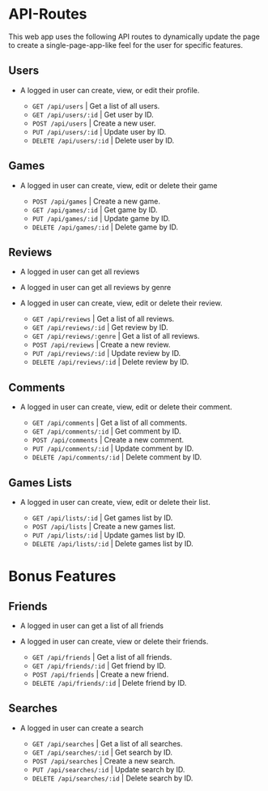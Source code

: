 # API-Routes

This web app uses the following API routes to dynamically update the page to create a single-page-app-like feel for the user for specific features.

## Users
* A logged in user can create, view, or edit their profile.

  * `GET /api/users` | Get a list of all users.
  * `GET /api/users/:id` | Get user by ID.
  * `POST /api/users` | Create a new user.
  * `PUT /api/users/:id` | Update user by ID.
  * `DELETE /api/users/:id` | Delete user by ID.

## Games
* A logged in user can create, view, edit or delete their game


  * `POST /api/games` | Create a new game.
  * `GET /api/games/:id` | Get game by ID.
  * `PUT /api/games/:id` | Update game by ID.
  * `DELETE /api/games/:id` | Delete game by ID.

## Reviews
* A logged in user can get all reviews
* A logged in user can get all reviews by genre
* A logged in user can create, view, edit or delete their review.

  * `GET /api/reviews` | Get a list of all reviews.
  * `GET /api/reviews/:id` | Get review by ID.
  * `GET /api/reviews/:genre` | Get a list of all reviews.
  * `POST /api/reviews` | Create a new review.
  * `PUT /api/reviews/:id` | Update review by ID.
  * `DELETE /api/reviews/:id` | Delete review by ID.

## Comments
* A logged in user can create, view, edit or delete their comment.

  * `GET /api/comments` | Get a list of all comments.
  * `GET /api/comments/:id` | Get comment by ID.
  * `POST /api/comments` | Create a new comment.
  * `PUT /api/comments/:id` | Update comment by ID.
  * `DELETE /api/comments/:id` | Delete comment by ID.

## Games Lists
* A logged in user can create, view, edit or delete their list.

  * `GET /api/lists/:id` | Get games list by ID.
  * `POST /api/lists` | Create a new games list.
  * `PUT /api/lists/:id` | Update games list by ID.
  * `DELETE /api/lists/:id` | Delete games list by ID.

# Bonus Features

## Friends
* A logged in user can get a list of all friends
* A logged in user can create, view or delete their friends.

  * `GET /api/friends` | Get a list of all friends.
  * `GET /api/friends/:id` | Get friend by ID.
  * `POST /api/friends` | Create a new friend.
  * `DELETE /api/friends/:id` | Delete friend by ID.

## Searches
* A logged in user can create a search

  * `GET /api/searches` | Get a list of all searches.
  * `GET /api/searches/:id` | Get search by ID.
  * `POST /api/searches` | Create a new search.
  * `PUT /api/searches/:id` | Update search by ID.
  * `DELETE /api/searches/:id` | Delete search by ID.
